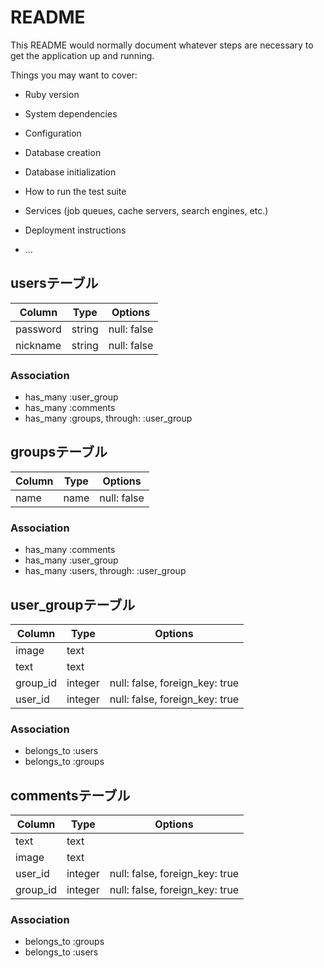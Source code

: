 # README

This README would normally document whatever steps are necessary to get the
application up and running.

Things you may want to cover:

* Ruby version

* System dependencies

* Configuration

* Database creation

* Database initialization

* How to run the test suite

* Services (job queues, cache servers, search engines, etc.)

* Deployment instructions

* ...

## usersテーブル
|Column|Type|Options|
|------|----|-------|
|password|string|null: false|
|nickname|string|null: false|
### Association
- has_many :user_group
- has_many :comments
- has_many  :groups,  through: :user_group

## groupsテーブル
Column|Type|Options|
|------|----|-------|
|name|name|null: false|
### Association
- has_many :comments
- has_many :user_group
- has_many  :users,  through: :user_group

## user_groupテーブル
|Column|Type|Options|
|------|----|-------|
|image|text||
|text|text||
|group_id|integer|null: false, foreign_key: true|
|user_id|integer|null: false, foreign_key: true|
### Association
- belongs_to :users
- belongs_to :groups

## commentsテーブル
|Column|Type|Options|
|------|----|-------|
|text|text||
|image|text||
|user_id|integer|null: false, foreign_key: true|
|group_id|integer|null: false, foreign_key: true|
### Association
- belongs_to :groups
- belongs_to :users
